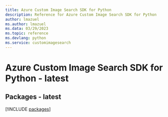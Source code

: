 ```yaml
---
title: Azure Custom Image Search SDK for Python
description: Reference for Azure Custom Image Search SDK for Python
author: lmazuel
ms.author: lmazuel
ms.data: 03/29/2023
ms.topic: reference
ms.devlang: python
ms.service: customimagesearch
---
```

# Azure Custom Image Search SDK for Python - latest
## Packages - latest
[!INCLUDE [packages](custom-image-search-index.md)]